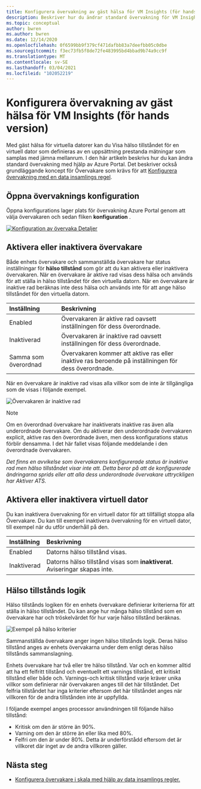 ```yaml
---
title: Konfigurera övervakning av gäst hälsa för VM Insights (för hands version)
description: Beskriver hur du ändrar standard övervakning för VM Insights-gäst hälsa (för hands version) med hjälp av Azure Portal.
ms.topic: conceptual
author: bwren
ms.author: bwren
ms.date: 12/14/2020
ms.openlocfilehash: 0f6599bb9f379cf471dafbb83a7deefbb05c0dbe
ms.sourcegitcommit: f3ec73fb5f8de72fe483995bd4bbad9b74a9cc9f
ms.translationtype: MT
ms.contentlocale: sv-SE
ms.lasthandoff: 03/04/2021
ms.locfileid: "102052219"
---
```

# <a name="configure-monitoring-in-vm-insights-guest-health-preview"></a>Konfigurera övervakning av gäst hälsa för VM Insights (för hands version)
Med gäst hälsa för virtuella datorer kan du Visa hälso tillståndet för en virtuell dator som definieras av en uppsättning prestanda mätningar som samplas med jämna mellanrum. I den här artikeln beskrivs hur du kan ändra standard övervakning med hjälp av Azure Portal. Det beskriver också grundläggande koncept för Övervakare som krävs för att [Konfigurera övervakning med en data insamlings regel](vminsights-health-configure-dcr.md).

## <a name="open-monitor-configuration"></a>Öppna övervaknings konfiguration
Öppna konfigurations lager plats för övervakning Azure Portal genom att välja övervakaren och sedan fliken **konfiguration** .

[![Konfiguration av övervaka Detaljer](media/vminsights-health-overview/monitor-details-configuration.png)](media/vminsights-health-overview/monitor-details-configuration.png#lightbox)

## <a name="enable-or-disable-monitors"></a>Aktivera eller inaktivera övervakare
Både enhets övervakare och sammanställda övervakare har status inställningar för **hälso tillstånd** som gör att du kan aktivera eller inaktivera övervakaren. När en övervakare är aktive rad visas dess hälsa och används för att ställa in hälso tillståndet för den virtuella datorn. När en övervakare är inaktive rad beräknas inte dess hälsa och används inte för att ange hälso tillståndet för den virtuella datorn.

| Inställning | Beskrivning |
|:---|:---|
| Enabled | Övervakaren är aktive rad oavsett inställningen för dess överordnade. |
| Inaktiverad | Övervakaren är inaktive rad oavsett inställningen för dess överordnade. |
| Samma som överordnad | Övervakaren kommer att aktive ras eller inaktive ras beroende på inställningen för dess överordnade. |

När en övervakare är inaktive rad visas alla villkor som de inte är tillgängliga som de visas i följande exempel.

![Övervakaren är inaktive rad](media/vminsights-health-configure/disabled-monitor.png)


> [!NOTE]
> Om en överordnad övervakare har inaktiverats inaktive ras även alla underordnade övervakare. Om du aktiverar den underordnade övervakaren explicit, aktive ras den överordnade även, men dess konfigurations status förblir densamma. I det här fallet visas följande meddelande i den överordnade övervakaren.
>
> *Det finns en avvikelse som övervakarens konfigurerade status är inaktive rad men hälso tillståndet visar inte att. Detta beror på att de konfigurerade ändringarna sprids eller att alla dess underordnade övervakare uttryckligen har Aktiver ATS.*

## <a name="enable-or-disable-virtual-machine"></a>Aktivera eller inaktivera virtuell dator
Du kan inaktivera övervakning för en virtuell dator för att tillfälligt stoppa alla Övervakare. Du kan till exempel inaktivera övervakning för en virtuell dator, till exempel när du utför underhåll på den.

| Inställning | Beskrivning |
|:---|:---|
| Enabled  | Datorns hälso tillstånd visas. |
| Inaktiverad | Datorns hälso tillstånd visas som **inaktiverat**. Aviseringar skapas inte. |

## <a name="health-state-logic"></a>Hälso tillstånds logik
Hälso tillstånds logiken för en enhets övervakare definierar kriterierna för att ställa in hälso tillståndet. Du kan ange hur många hälso tillstånd som en övervakare har och tröskelvärdet för hur varje hälso tillstånd beräknas.

![Exempel på hälso kriterier](media/vminsights-health-configure/sample-health-criteria.png)

Sammanställda övervakare anger ingen hälso tillstånds logik. Deras hälso tillstånd anges av enhets övervakarna under dem enligt deras hälso tillstånds sammanslagning.

Enhets övervakare har två eller tre hälso tillstånd. Var och en kommer alltid att ha ett felfritt tillstånd och eventuellt ett varnings tillstånd, ett kritiskt tillstånd eller både och. Varnings-och kritisk tillstånd varje kräver unika villkor som definierar när övervakaren anges till det här tillståndet. Det felfria tillståndet har inga kriterier eftersom det här tillståndet anges när villkoren för de andra tillstånden inte är uppfyllda.

I följande exempel anges processor användningen till följande hälso tillstånd:

- Kritisk om den är större än 90%.
- Varning om den är större än eller lika med 80%.
- Felfri om den är under 80%. Detta är underförstådd eftersom det är villkoret där inget av de andra villkoren gäller.

## <a name="next-steps"></a>Nästa steg

- [Konfigurera övervakare i skala med hjälp av data insamlings regler.](vminsights-health-configure-dcr.md)